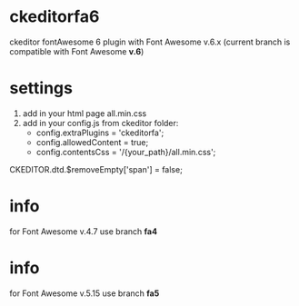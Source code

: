 # ckeditorfa6
ckeditor fontAwesome 6 plugin with Font Awesome v.6.x (current branch is compatible with Font Awesome **v.6**)

# settings
1. add in your html page all.min.css
2. add in your config.js from ckeditor folder:
   - config.extraPlugins = 'ckeditorfa';
   - config.allowedContent = true;
   - config.contentsCss = '/{your_path}/all.min.css';

CKEDITOR.dtd.$removeEmpty['span'] = false;

# info
for Font Awesome v.4.7 use branch **fa4**

# info
for Font Awesome v.5.15 use branch **fa5**
